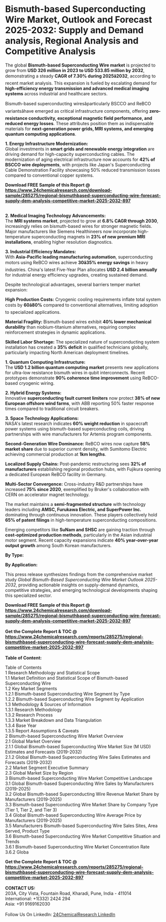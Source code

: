 <h1>Bismuth-based Superconducting Wire Market, Outlook and Forecast 2025-2032: Supply and Demand analysis, Regional Analysis and Competitive Analysis</h1><p>The global <strong>Bismuth-based Superconducting Wire market</strong> is projected to grow from <strong>USD 326 million in 2023 to USD 533.85 million by 2032</strong>, demonstrating a steady <strong>CAGR of 7.30% during 2025â2032</strong>, according to recent market analysis. This expansion is fueled by escalating demand for <strong>high-efficiency energy transmission and advanced medical imaging systems</strong> across industrial and healthcare sectors.</p><p>Bismuth-based superconducting wiresâparticularly BSCCO and ReBCO variantsâhave emerged as critical infrastructure components, offering <strong>zero-resistance conductivity, exceptional magnetic field performance, and reduced energy losses</strong>. These attributes position them as indispensable materials for <strong>next-generation power grids, MRI systems, and emerging quantum computing applications</strong>.</p><p><strong>1. Energy Infrastructure Modernization:</strong><br>
Global investments in <strong>smart grids and renewable energy integration</strong> are driving demand for high-capacity superconducting cables. The modernization of aging electrical infrastructure now accounts for <strong>42% of BSCCO wire deployments</strong>, with projects like Japan's Superconducting Cable Demonstration Facility showcasing 50% reduced transmission losses compared to conventional copper systems.</p><div><b>Download FREE Sample of this Report @ 
            <a href="https://www.24chemicalresearch.com/download-sample/285275/regional-bismuthbased-superconducting-wire-forecast-supply-dem-analysis-competitive-market-2025-2032-897">
            https://www.24chemicalresearch.com/download-sample/285275/regional-bismuthbased-superconducting-wire-forecast-supply-dem-analysis-competitive-market-2025-2032-897</a></b></div><br><p><strong>2. Medical Imaging Technology Advancements:</strong><br>
The <strong>MRI systems market</strong>, projected to grow at <strong>6.8% CAGR through 2030</strong>, increasingly relies on bismuth-based wires for stronger magnetic fields. Major manufacturers like Siemens Healthineers now incorporate high-temperature superconducting magnets in <strong>23% of new premium MRI installations</strong>, enabling higher resolution diagnostics.</p><p><strong>3. Industrial Efficiency Mandates:</strong><br>
With <strong>Asia-Pacific leading manufacturing automation</strong>, superconducting motors using ReBCO wires achieve <strong>30â35% energy savings</strong> in heavy industries. China's latest Five-Year Plan allocates <strong>USD 2.4 billion annually</strong> for industrial energy efficiency upgrades, creating sustained demand.</p><p>Despite technological advantages, several barriers temper market expansion:</p><p><strong>High Production Costs:</strong> Cryogenic cooling requirements inflate total system costs by <strong>60â80%</strong> compared to conventional alternatives, limiting adoption to specialized applications.</p><p><strong>Material Fragility:</strong> Bismuth-based wires exhibit <strong>40% lower mechanical durability</strong> than niobium-titanium alternatives, requiring complex reinforcement strategies in dynamic applications.</p><p><strong>Skilled Labor Shortage:</strong> The specialized nature of superconducting system installation has created a <strong>35% deficit</strong> in qualified technicians globally, particularly impacting North American deployment timelines.</p><p><strong>1. Quantum Computing Infrastructure:</strong><br>
The <strong>USD 1.2 billion quantum computing market</strong> presents new applications for ultra-low resistance bismuth wires in qubit interconnects. Recent prototypes demonstrate <strong>90% coherence time improvement</strong> using ReBCO-based cryogenic wiring.</p><p><strong>2. Hybrid Energy Systems:</strong><br>
Innovative <strong>superconducting fault current limiters</strong> now protect <strong>38% of new European offshore wind farms</strong>, with ABB reporting 50% faster response times compared to traditional circuit breakers.</p><p><strong>3. Space Technology Applications:</strong><br>
NASA's latest research indicates <strong>60% weight reduction</strong> in spacecraft power systems using bismuth-based superconducting coils, driving partnerships with wire manufacturers for Artemis program components.</p><p><strong>Second-Generation Wire Dominance:</strong> ReBCO wires now capture <strong>58% market share</strong> due to superior current density, with Sumitomo Electric achieving commercial production at <strong>1km lengths</strong>.</p><p><strong>Localized Supply Chains:</strong> Post-pandemic restructuring sees <strong>32% of manufacturers</strong> establishing regional production hubs, with Fujikura opening a dedicated European ReBCO facility in Germany.</p><p><strong>Multi-Sector Convergence:</strong> Cross-industry R&amp;D partnerships have increased <strong>75% since 2020</strong>, exemplified by Bruker's collaboration with CERN on accelerator magnet technology.</p><p>The market maintains a <strong>semi-fragmented structure</strong> with technology leaders including <strong>AMSC, Furukawa Electric, and SuperPower Inc.</strong> dominating through continuous innovation. These players collectively hold <strong>65% of patent filings</strong> in high-temperature superconducting compositions.</p><p>Emerging competitors like <strong>SuNam and SHSC</strong> are gaining traction through <strong>cost-optimized production methods</strong>, particularly in the Asian industrial motor segment. Recent capacity expansions indicate <strong>40% year-over-year output growth</strong> among South Korean manufacturers.</p><p><strong>By Type:</strong></p><p><strong>By Application:</strong></p><p>This press release synthesizes findings from the comprehensive market study <em>Global Bismuth-Based Superconducting Wire Market Outlook 2025-2032</em>, providing actionable insights on supply-demand dynamics, competitive strategies, and emerging technological developments shaping this specialized sector.</p><div><b>Download FREE Sample of this Report @ 
            <a href="https://www.24chemicalresearch.com/download-sample/285275/regional-bismuthbased-superconducting-wire-forecast-supply-dem-analysis-competitive-market-2025-2032-897">
            https://www.24chemicalresearch.com/download-sample/285275/regional-bismuthbased-superconducting-wire-forecast-supply-dem-analysis-competitive-market-2025-2032-897</a></b></div><br><div><b>Get the Complete Report & TOC @ 
            <a href="https://www.24chemicalresearch.com/reports/285275/regional-bismuthbased-superconducting-wire-forecast-supply-dem-analysis-competitive-market-2025-2032-897">
            https://www.24chemicalresearch.com/reports/285275/regional-bismuthbased-superconducting-wire-forecast-supply-dem-analysis-competitive-market-2025-2032-897</a></b></div><br>
            <b>Table of Content:</b><p>Table of Contents<br />
1 Research Methodology and Statistical Scope<br />
1.1 Market Definition and Statistical Scope of Bismuth-based Superconducting Wire<br />
1.2 Key Market Segments<br />
1.2.1 Bismuth-based Superconducting Wire Segment by Type<br />
1.2.2 Bismuth-based Superconducting Wire Segment by Application<br />
1.3 Methodology & Sources of Information<br />
1.3.1 Research Methodology<br />
1.3.2 Research Process<br />
1.3.3 Market Breakdown and Data Triangulation<br />
1.3.4 Base Year<br />
1.3.5 Report Assumptions & Caveats<br />
2 Bismuth-based Superconducting Wire Market Overview<br />
2.1 Global Market Overview<br />
2.1.1 Global Bismuth-based Superconducting Wire Market Size (M USD) Estimates and Forecasts (2019-2032)<br />
2.1.2 Global Bismuth-based Superconducting Wire Sales Estimates and Forecasts (2019-2032)<br />
2.2 Market Segment Executive Summary<br />
2.3 Global Market Size by Region<br />
3 Bismuth-based Superconducting Wire Market Competitive Landscape<br />
3.1 Global Bismuth-based Superconducting Wire Sales by Manufacturers (2019-2025)<br />
3.2 Global Bismuth-based Superconducting Wire Revenue Market Share by Manufacturers (2019-2025)<br />
3.3 Bismuth-based Superconducting Wire Market Share by Company Type (Tier 1, Tier 2, and Tier 3)<br />
3.4 Global Bismuth-based Superconducting Wire Average Price by Manufacturers (2019-2025)<br />
3.5 Manufacturers Bismuth-based Superconducting Wire Sales Sites, Area Served, Product Type<br />
3.6 Bismuth-based Superconducting Wire Market Competitive Situation and Trends<br />
3.6.1 Bismuth-based Superconducting Wire Market Concentration Rate<br />
3.6.2 Globa</p><div><b>Get the Complete Report & TOC @ 
            <a href="https://www.24chemicalresearch.com/reports/285275/regional-bismuthbased-superconducting-wire-forecast-supply-dem-analysis-competitive-market-2025-2032-897">
            https://www.24chemicalresearch.com/reports/285275/regional-bismuthbased-superconducting-wire-forecast-supply-dem-analysis-competitive-market-2025-2032-897</a></b></div><br><b>CONTACT US:</b><br>
            203A, City Vista, Fountain Road, Kharadi, Pune, India - 411014<br>
            International: +1(332) 2424 294<br>
            Asia: +91 9169162030 <br><br>
            Follow Us On LinkedIn: <a href="https://www.linkedin.com/company/24chemicalresearch/">24ChemicalResearch LinkedIn</a>